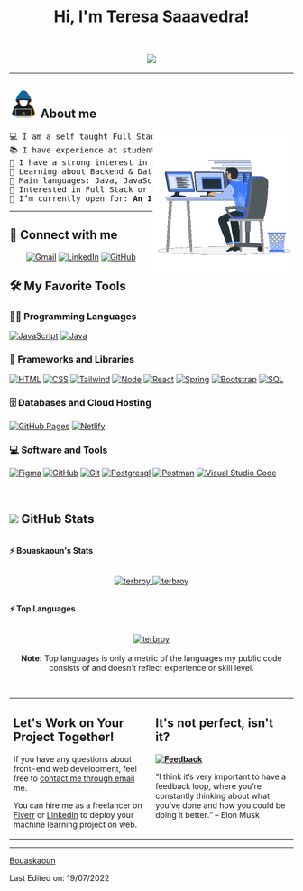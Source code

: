 <h1 align="center">
Hi, I'm Teresa Saaavedra!
</h1>
<br/>
<p align="center">
	<a href="https://www.linkedin.com/in/teresa-broyer/">
		<img src="https://readme-typing-svg.herokuapp.com?lines=Computer+Science+Student;Full+Stack+Web+Developer;Freelancer;DS%20|%20AI%20|%20ML%20Enthusiastic;Always%20learning%20new%20things&center=true&width=380&height=45">
	</a>
</p>

<hr>

## <picture><img src = "https://github.com/0xAbdulKhalid/0xAbdulKhalid/raw/main/assets/mdImages/about_me.gif" width = 50px></picture> **About me**

<picture> <img align="right" src="https://github.com/0xAbdulKhalid/0xAbdulKhalid/raw/main/assets/mdImages/Right_Side.gif" width = 250px></picture>

<pre>
💻 I am a self taught Full Stack Developer
📚 I have experience at student in difeferent bootcamps of tec
📝 I have a strong interest in Back-end & Cloud
🌱 Learning about Backend & Data Bases 
🌟 Main languages: Java, JavaScript
🚩 Interested in Full Stack or Back End
🤔 I’m currently open for: <b>An Intern</b> or a new <b>job opportunity</b>, this is <a href="https://docs.google.com/document/d/1FzR84Yvd3Uvdje9aBcON20Hx_yHGFjRS/edit?usp=sharing&ouid=115502817976626646516&rtpof=true&sd=true" target="_blank">MY RESUME.</a>
</pre>
<hr>

## 🤝 Connect with me
<p align="center">
	<a href="mailto:teresabroyer2003@gmail.com"><img img src="https://skillicons.dev/icons?i=gmail" alt="Gmail"/></a>
	<a href="https://www.linkedin.com/in/teresa-broyer/"><img src="https://skillicons.dev/icons?i=linkedin" alt="LinkedIn"/></a>
	<a href="https://github.com/Terbroy"><img src="https://skillicons.dev/icons?i=github" alt="GitHub"/></a>
</p>

## 🛠️ My Favorite Tools

### 👨‍💻 Programming Languages

<p>
    <a href="https://github.com/Terbroy"><img alt="JavaScript" src="https://skillicons.dev/icons?i=js"></a>
    <a href="https://github.com/Terbroy"><img alt="Java" src="https://skillicons.dev/icons?i=java"></a>

### 🧰 Frameworks and Libraries

<p>
    <a href="https://github.com/Terbroy"><img alt="HTML" src="https://skillicons.dev/icons?i=html"></a>
    <a href="https://github.com/Terbroy"><img alt="CSS" src="https://skillicons.dev/icons?i=css"></a>
    <a href="https://github.com/Terbroy"><img alt="Tailwind" src="https://skillicons.dev/icons?i=tailwind"></a>
    <a href="https://github.com/Terbroy"><img alt="Node" src="https://skillicons.dev/icons?i=nodejs"></a>
    <a href="https://github.com/Terbroy"><img alt="React" src="https://skillicons.dev/icons?i=react"></a>
    <a href="https://github.com/Terbroy"><img alt="Spring" src="https://skillicons.dev/icons?i=spring"></a>
    <a href="https://github.com/Terbroy"><img alt="Bootstrap" src="https://skillicons.dev/icons?i=bootstrap"></a>
    <a href="https://github.com/Terbroy"><img alt="SQL" src="https://skillicons.dev/icons?i=sql"></a>
</p>

### 🗄️ Databases and Cloud Hosting

<p>
    <a href="https://github.com/Terbroy"><img alt="GitHub Pages" src="https://skillicons.dev/icons?i=github"></a>
    <a href="https://github.com/Terbroy"><img alt="Netlify" src ="https://skillicons.dev/icons?i=netlify"></a>
</p>

### 💻 Software and Tools

<p>
    <a href="https://github.com/Terbroy"><img alt="Figma" src="https://skillicons.dev/icons?i=figma"></a>
    <a href="https://github.com/Terbroy"><img alt="GitHub" src="https://skillicons.dev/icons?i=gitub"></a>
    <a href="https://github.com/Terbroy"><img alt="Git" src="https://skillicons.dev/icons?i=git"></a>
    <a href="https://github.com/Terbroy"><img alt="Postgresql" src="https://skillicons.dev/icons?i=prostgresql"></a>
    <a href="https://github.com/Terbroy"><img alt="Postman" src="https://skillicons.dev/icons?i=postman"></a>
    <a href="https://github.com/Terbroy"><img alt="Visual Studio Code" src="https://skillicons.dev/icons?i=vscode"></a>
</p>
</br>

## <a href="https://github.com/Terbroy"><img src="https://www.blumbergdigital.com/wp-content/uploads/2020/10/stats-graphic-statistics-business-512.png" width="30"></a> GitHub Stats

<br/>
<summary><b>⚡ Bouaskaoun's Stats</b></summary>
<br/>
<p align="center">
	<a href="https://github.com/Terbroy">
	<img width="49.5%" src="https://github-readme-stats.vercel.app/api?username=bouaskaoun&show_icons=true" alt="terbroy">
	<img width="49.5%" src="https://github-readme-streak-stats.herokuapp.com/?user=bouaskaoun" alt="terbroy">
	</a>
	<br/>
</p>
<br/>

<summary><b>⚡ Top Languages</b></summary>
<br/>

<p align="center">
	<a href="https://github.com/Terbroy">
	<img src="https://github-readme-stats.vercel.app/api/top-langs/?username=bouaskaoun&langs_count=8&layout=compact" alt="terbroy">
	</a>
	<br/>
<br/>
<b>Note:</b> Top languages is only a metric of the languages my public code consists of and doesn't reflect experience or skill level.
</p>
<br/>

<table style="border: none">
  <tr>
  <td width="50%" valign="top">

## Let's Work on Your Project Together!

If you have any questions about front-end web development, feel free to <a href="mailto:bouaskaoun.mohammed@gmail.com">contact me through email</a> me.

You can hire me as a freelancer on <a href="https://www.fiverr.com">Fiverr</a> or <a href="https://www.linkedin.com/in/bouaskaoun/">LinkedIn</a> to deploy your machine learning project on web.

  </td>
  <td width="50%" valign="top">

## It's not perfect, isn't it?

**<a href="https://github.com/Terbroy"><img alt="Feedback" src="https://img.shields.io/badge/Ask%20me-anything-1abc9c.svg"></a>**

“I think it’s very important to have a feedback loop, where you’re constantly thinking about what you’ve done and how you could be doing it better.”
– Elon Musk

  </td>
  </tr>
</table>

------

[Bouaskaoun](https://github.com/Bouaskaoun)

Last Edited on: 19/07/2022
